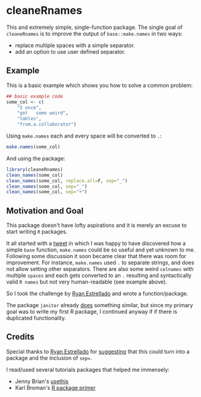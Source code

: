 # cleaneRnames

This and extremely simple, single-function package. The single goal of `cleaneRnames` is to improve the output of `base::make.names` in two ways:

- replace multiple spaces with a simple separator.
- add an option to use user defined separator.

## Example

This is a basic example which shows you how to solve a common problem:

```r
## basic example code
some_col <- c(
    "I once",
    "got   some weird",
    "tables",
    "from.a.collaborator")
```

Using `make.names` each and every space will be converted to `.`:

```r
make.names(some_col)
```

And using the package:

```r
library(cleaneRnames)
clean_names(some_col)
clean_names(some_col, replace.all=F, sep="_")
clean_names(some_col, sep="_")
clean_names(some_col, sep="+")
```


## Motivation and Goal 

This package doesn't have lofty aspirations and it is merely an excuse to start writing `R` packages.

It all started with a [tweet](https://twitter.com/keyboardpipette/status/943110804819382273) in which I was happy to have discovered how a simple `base` function, `make.names` could be so useful and yet unknown to me. Following some discussion it soon became clear that there was room for improvement. For instance, `make.names` used `.` to separate strings, and does not allow setting other separators. There are also some weird `colnames` with multiple `spaces` and each gets converted to an `.` resulting and syntactically valid `R names` but not very human-readable (see example above).

So I took the challenge by [Ryan Estrellado](https://github.com/restrellado) and wrote a function/package.

The package `janitor` already [does](https://garthtarr.github.io/meatR/janitor.html) something similar, but since my primary goal was to write my first R package, I continued anyway if if there is duplicated functionality. 

## Credits

Special thanks to [Ryan Estrellado](https://github.com/restrellado) for [suggesting](https://twitter.com/RyanEs/status/943566380879638528) that this could turn into a package and the inclusion of `sep=`. 

I read/used several tutorials packages that helped me immensely:
- Jenny Brian's [usethis](https://github.com/r-lib/usethis)
- Karl Broman's [R package primer](http://kbroman.org/pkg_primer/) 